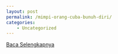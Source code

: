```yaml
---
layout: post
permalink: /mimpi-orang-cuba-bunuh-diri/
categories:
    - Uncategorized
---
```


[Baca Selengkapnya](/09)